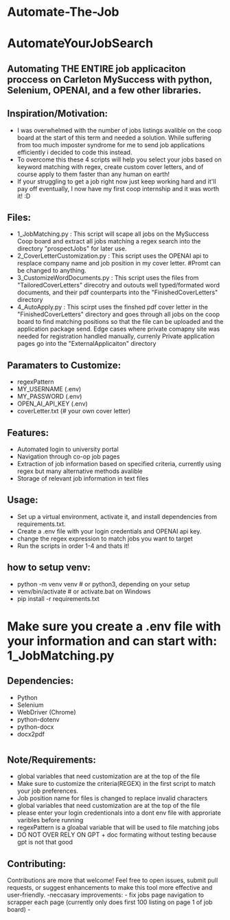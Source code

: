 ﻿# Automate-The-Job
# AutomateYourJobSearch
## Automating THE ENTIRE job applicaciton proccess on Carleton MySuccess with python, Selenium, OPENAI, and a few other libraries.

## Inspiration/Motivation:
- I was overwhelmed with the number of jobs listings avalible on the coop board at the start of this term and needed a solution. While suffering from too much imposter syndrome for me to send job applications efficiently i decided to code this instead.
-  To overcome this these 4 scripts will help you select your jobs based on keyword matching with regex, create custom cover letters, and of course apply to them faster than any human on earth! 
- If your struggling to get a job right now just keep working hard and it'll pay off eventually, I now have my first coop internship and it was worth it! :D
## Files:
- 1_JobMatching.py : This script will scape  all jobs on the MySuccess Coop board and extract all jobs matching a regex search into the directory "prospectJobs" for later use.
- 2_CoverLetterCustomization.py : This script uses the OPENAI api to resplace company name and job position in my cover letter. #Promt can be changed to anything.
- 3_CustomizeWordDocuments.py : This script uses the files from "TailoredCoverLetters" direcotry and outouts well typed/formated word documents, and their pdf counterparts into the  "FinishedCoverLetters" directory 
- 4_AutoApply.py  : This scirpt uses the finshed pdf cover letter in the "FinishedCoverLetters" directory and goes through all jobs on the coop board to find matching positions so that the file can be uploaded and the application package send. Edge cases where private comapny site was needed for registration handled manually, currenly Private application pages go into the "ExternalApplicaiton" directory 

## Paramaters to Customize:
- regexPattern
- MY_USERNAME (.env)
- MY_PASSWORD (.env)
- OPEN_AI_API_KEY (.env)
- coverLetter.txt    (# your own cover letter)

## Features:
- Automated login to university portal
- Navigation through co-op job pages
- Extraction of job information based on specified criteria, currently using regex but many alternative methods avalible
- Storage of relevant job information in text files

## Usage:
  - Set up a virtual environment, activate it,  and install dependencies from requirements.txt.
  - Create a .env file with your login credentials and OPENAI api key.
  - change the regex expression to match jobs you want to target
  - Run the scripts in order 1-4 and thats it!

## how to setup venv:
- python -m venv venv               # or python3, depending on your setup
- venv/bin/activate                 # or activate.bat on Windows
- pip install -r requirements.txt 
# Make sure you create a .env file with your information and can start with: 1_JobMatching.py


## Dependencies:
  - Python
  - Selenium
  - WebDriver (Chrome)
  - python-dotenv
  - python-docx
  - docx2pdf
    # 
  


## Note/Requirements:
  - global variables that need customization are at the top of the file
  - Make sure to customize the criteria(REGEX) in the first script to match your job preferences.
  - Job position name for files is changed to replace invalid characters 
  - global variables that need customization are at the top of the file
  - please enter your login credentionals into a dont env file with approriate varibles before running
  - regexPattern is a gloabal variable that will be used to file matching jobs
  - DO NOT OVER RELY ON GPT + doc formating without testing because gpt is not that good 


## Contributing:
Contributions are more that welcome! Feel free to open issues, submit pull requests, or suggest enhancements to make this tool more effective and user-friendly.
  -neccasary improvements:
    - fix jobs page navigation to scrapper each page (currently only does first 100 listing on page 1 of job board)
    - 


